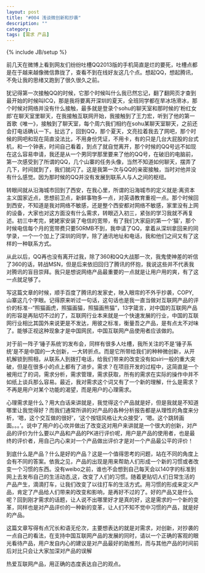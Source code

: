 ```yaml
---
layout: post
title: "#004 浅谈微创新和抄袭"
description: ""
category: 
tags: [需求 产品]
---
```

{% include JB/setup %}
<p>前几天在微博上看到网友们纷纷吐槽QQ2013版的手机简直是烂的要死，吐槽点都是在于越来越像微信靠拢了，查看不到在线好友这几个点。想起QQ，想起腾讯，不免让我的思绪又跑到了很久很久之前。</p>
<p>犹记得第一次接触QQ的时候，它那个时候叫什么我已然忘记，翻了翻网页才查到最开始的时候叫ICQ，那是我将要离开深圳的夏天，全班同学都在旱冰场滑冰，那个时候对网络并没有什么接触，最多就是登录个sohu的聊天室和那时候的'粉红女郎'在聊天室里聊天，在我接触互联网开始，我接触到了王力宏，听到了他的第一首歌《唯一》，接触到了聊天室，每个周六我们相约在sohu某聊天室聊天，之前还会打电话确认一下。扯远了，回到QQ，那个夏天，文亮拉着我去了网吧，那个时候的网吧和现在简直没法比，不用身份凭证，不用卡，有的只是几台大屁股的台式机，和一个钟表，时间自己看着，到点了就自觉离开，那个时候的QQ号远不如现在这么容易申请，我还是从一个男同学那里要来了他的QQ号，在破旧的电脑前，第一次感受到了所谓的QQ，几个山寨的任务头像，当然不知道如何聊天，摆弄了几下，时间就到了，我们就闪了。这是我第一次与QQ的亲密接触，当时对他并没有什么感觉。因为那时候的QQ并没有发展到联系人与人之间的枢纽。</p>
<p>转眼间就从沿海城市回到了西安，在我心里，所谓的沿海城市的定义就是:离资本主义国家近点，思想前卫点，新鲜事物多一点，对英语教育重视一点。那个时候回到西安，不知道是我对网络不敏感，还是整个西安都对网络不敏感，家里没有上网的设备，大家也对这方面没有什么需求，转眼迈入初三，紧张的学习我就不再复述。初三中考完，姥姥家安装了电信的宽带，有了我们大家庭的第一个‘猫’，那个时候电信每个月的宽带费只要50RMB不到，我申请了QQ，拿着从深圳拿回来的同学录，一个一个加上了深圳的同学，除了通讯地址和电话，我和他们之间又有了这样的一种联系方式。</p>
<p>从此以后，QQ再也没有离开过我，除了360和QQ大战那一次，我鬼使神差的听信了360的话，转战MSN，但是后来依旧回归了腾讯的怀抱，我说这些并不代表我对腾讯的盲目崇拜。我只是想说网络产品最重要的一点就是让用户用的爽，有了这一点就足够了。</p>
<p>写这篇文章的时候，顺手百度了腾讯的发家史，映入眼帘的不外乎抄袭，COPY,山寨这几个字眼。记得原来听过一句话，这句话也是我一直当做对互联网产品的评价的标准--“照猫画虎，照猫画猫，照猫画熊猫”，13字箴言，对中国的互联网产品的形容是再贴切不过的了，互联网行业本来就是一个快速发展的行业，中国的互联网行业相比其国外来说更是不发达，用彼之标准，衡量吾之产品，是有点太不对味了。能够正视这种现象才是中国网民，中国互联网产品使用者应该做的。</p>
<p>对于前一阵子‘锤子系统’的发布会，同样有很多人吐槽，我所关注的不是‘锤子系统’是不是中国的一大创新，一大转折点。而是它所带给我们的种种微创新，从开机解锁到照相，从联系人到拨打电话，给我们带来的改变没有如siri一般的重大突破，但是在很多小的点上都有了进步。需求？在项目开发的过程中，这简直是一个被用烂了的词，需求分析，需求管理，需求获取，所有的需求在实际的操作中并不如纸上谈兵那么容易。最近，我对需求这个词又有了一个新的理解，什么是需求？不再是用户对某个功能的渴望，而是用户的心理需求。</p>
<p>心理需求是什么？用大白话来讲就是，我觉得这个产品就是好，但是我就是不知道哪里让我觉得好？而我们通常所讲的对产品的各种分析报告都是从理性的角度来分析，‘嗯，这个交互做的很好’，‘这个按钮风格让大众接受’，‘嗯。这个跳转画面。。。’。说中了用户的心坎并做出了改变这对用户来讲就是一个很大的创新，对产品的评价为什么要以产品和产品的PK进行评价呢，用户是产品的使用者，也是最终的评价者，用自己内心来对一个产品做出评价才是对一个产品最公平的评价！</p>
<p>到底什么是产品？什么是好的产品？这是一个值得思考的问题，站在不同的角度上会有不同的答案。依我之见，产品的出现是用来帮助人们形成一个新的习惯或者改变一个习惯的东西。没有weibo之前，谁也不会想到自己每天会以140字的标准到网上去发布自己的生活动态,这，改变了人们的习惯。随着更贴切人们日常生活的产品产生，滴滴打车，让我们改变了以往打车的生活方式。用习惯的形成来定义产品，肯定了产品给人们带来的改变和影响，是再好不过的了。好的产品又是什么呢？回到刚才需求的话题，让人说不出哪里好才是真的好，这是需求的一个新的变革，同样也是对产品评价的一种新的变革，让人们不知不觉中习惯的产品，就是好的产品。</p>
<p>这篇文章写得有点冗长和语无伦次，主要想表达的就是对需求，对创新，对抄袭的一点自己的看法，在支持中国互联网产品的发展的同时，请以一个正确的客观的眼光看待产品，用户发自内心的建议是对产品最好的助推剂，而与其他产品的时间前后对比只会让大家加深对产品的误解</p>
<p>热爱互联网产品，用正确的态度表达自己的观点。</p>